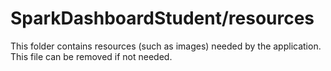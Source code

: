 # SparkDashboardStudent/resources

This folder contains resources (such as images) needed by the application. This file can
be removed if not needed.
